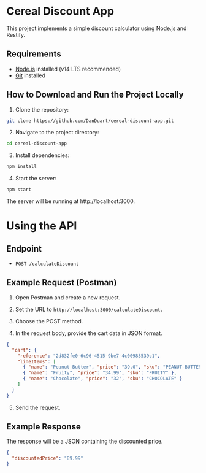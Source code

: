 # Cereal Discount App

This project implements a simple discount calculator using Node.js and Restify.

## Requirements

- [Node.js](https://nodejs.org/) installed (v14 LTS recommended)
- [Git](https://git-scm.com/) installed

## How to Download and Run the Project Locally

1. Clone the repository:

  ```bash
  git clone https://github.com/DanDuart/cereal-discount-app.git
  ```

2. Navigate to the project directory:

  ```bash
  cd cereal-discount-app
  ```

3. Install dependencies:

  ```bash
  npm install
  ```

4. Start the server:

  ```bash
  npm start
  ```
The server will be running at http://localhost:3000.

# Using the API

## Endpoint

- `POST /calculateDiscount`

## Example Request (Postman)

1. Open Postman and create a new request.

2. Set the URL to `http://localhost:3000/calculateDiscount.`

3. Choose the POST method.

4. In the request body, provide the cart data in JSON format.

  ```json
  {
    "cart": {
      "reference": "2d832fe0-6c96-4515-9be7-4c00983539c1",
      "lineItems": [
        { "name": "Peanut Butter", "price": "39.0", "sku": "PEANUT-BUTTER" },
        { "name": "Fruity", "price": "34.99", "sku": "FRUITY" },
        { "name": "Chocolate", "price": "32", "sku": "CHOCOLATE" }
      ]
    }
  }
  ```

5. Send the request.
## Example Response
The response will be a JSON containing the discounted price.

```json
{
  "discountedPrice": "89.99"
}
```
